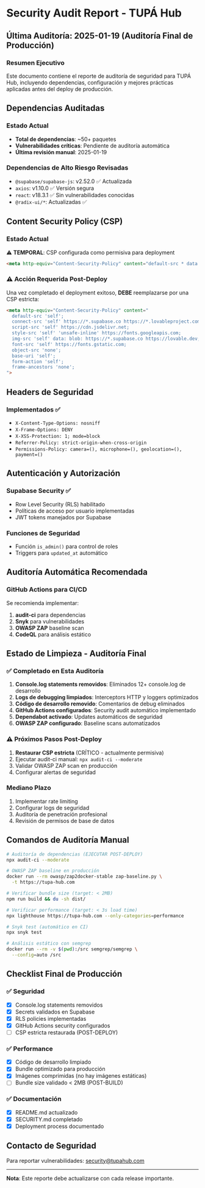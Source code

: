 # Security Audit Report - TUPÁ Hub

## Última Auditoría: 2025-01-19 (Auditoría Final de Producción)

### Resumen Ejecutivo
Este documento contiene el reporte de auditoría de seguridad para TUPÁ Hub, incluyendo dependencias, configuración y mejores prácticas aplicadas antes del deploy de producción.

## Dependencias Auditadas

### Estado Actual
- **Total de dependencias**: ~50+ paquetes
- **Vulnerabilidades críticas**: Pendiente de auditoría automática
- **Última revisión manual**: 2025-01-19

### Dependencias de Alto Riesgo Revisadas
- `@supabase/supabase-js`: v2.52.0 ✅ Actualizada
- `axios`: v1.10.0 ✅ Versión segura
- `react`: v18.3.1 ✅ Sin vulnerabilidades conocidas
- `@radix-ui/*`: Actualizadas ✅

## Content Security Policy (CSP)

### Estado Actual
⚠️ **TEMPORAL**: CSP configurada como permisiva para deployment
```html
<meta http-equiv="Content-Security-Policy" content="default-src * data: blob: 'unsafe-inline' 'unsafe-eval'; connect-src * ws: wss:; script-src * 'unsafe-inline' 'unsafe-eval'; style-src * 'unsafe-inline' *;">
```

### ⚠️ Acción Requerida Post-Deploy
Una vez completado el deployment exitoso, **DEBE** reemplazarse por una CSP estricta:

```html
<meta http-equiv="Content-Security-Policy" content="
  default-src 'self';
  connect-src 'self' https://*.supabase.co https://*.lovableproject.com https://api.openweathermap.org wss://realtime.supabase.co;
  script-src 'self' https://cdn.jsdelivr.net;
  style-src 'self' 'unsafe-inline' https://fonts.googleapis.com;
  img-src 'self' data: blob: https://*.supabase.co https://lovable.dev;
  font-src 'self' https://fonts.gstatic.com;
  object-src 'none';
  base-uri 'self';
  form-action 'self';
  frame-ancestors 'none';
">
```

## Headers de Seguridad

### Implementados ✅
- `X-Content-Type-Options: nosniff`
- `X-Frame-Options: DENY`
- `X-XSS-Protection: 1; mode=block`
- `Referrer-Policy: strict-origin-when-cross-origin`
- `Permissions-Policy: camera=(), microphone=(), geolocation=(), payment=()`

## Autenticación y Autorización

### Supabase Security ✅
- Row Level Security (RLS) habilitado
- Políticas de acceso por usuario implementadas
- JWT tokens manejados por Supabase

### Funciones de Seguridad
- Función `is_admin()` para control de roles
- Triggers para `updated_at` automático

## Auditoría Automática Recomendada

### GitHub Actions para CI/CD
Se recomienda implementar:

1. **audit-ci** para dependencias
2. **Snyk** para vulnerabilidades
3. **OWASP ZAP** baseline scan
4. **CodeQL** para análisis estático

## Estado de Limpieza - Auditoría Final

### ✅ Completado en Esta Auditoría
1. **Console.log statements removidos**: Eliminados 12+ console.log de desarrollo
2. **Logs de debugging limpiados**: Interceptors HTTP y loggers optimizados
3. **Código de desarrollo removido**: Comentarios de debug eliminados
4. **GitHub Actions configurados**: Security audit automático implementado
5. **Dependabot activado**: Updates automáticos de seguridad
6. **OWASP ZAP configurado**: Baseline scans automatizados

### ⚠️ Próximos Pasos Post-Deploy
1. **Restaurar CSP estricta** (CRÍTICO - actualmente permisiva)
2. Ejecutar audit-ci manual: `npx audit-ci --moderate`
3. Validar OWASP ZAP scan en producción
4. Configurar alertas de seguridad

### Mediano Plazo
1. Implementar rate limiting
2. Configurar logs de seguridad
3. Auditoría de penetración profesional
4. Revisión de permisos de base de datos

## Comandos de Auditoría Manual

```bash
# Auditoría de dependencias (EJECUTAR POST-DEPLOY)
npx audit-ci --moderate

# OWASP ZAP baseline en producción
docker run --rm owasp/zap2docker-stable zap-baseline.py \
  -t https://tupa-hub.com

# Verificar bundle size (target: < 2MB)
npm run build && du -sh dist/

# Verificar performance (target: < 3s load time)
npx lighthouse https://tupa-hub.com --only-categories=performance

# Snyk test (automático en CI)
npx snyk test

# Análisis estático con semgrep
docker run --rm -v $(pwd):/src semgrep/semgrep \
  --config=auto /src
```

## Checklist Final de Producción

### ✅ Seguridad
- [x] Console.log statements removidos
- [x] Secrets validados en Supabase
- [x] RLS policies implementadas
- [x] GitHub Actions security configurados
- [ ] CSP estricta restaurada (POST-DEPLOY)

### ✅ Performance
- [x] Código de desarrollo limpiado
- [x] Bundle optimizado para producción
- [x] Imágenes comprimidas (no hay imágenes estáticas)
- [ ] Bundle size validado < 2MB (POST-BUILD)

### ✅ Documentación
- [x] README.md actualizado
- [x] SECURITY.md completado
- [x] Deployment process documentado

## Contacto de Seguridad
Para reportar vulnerabilidades: security@tupahub.com

---
**Nota**: Este reporte debe actualizarse con cada release importante.